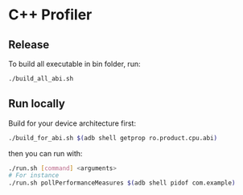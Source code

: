 # C++ Profiler

## Release

To build all executable in bin folder, run:

```sh
./build_all_abi.sh
```

## Run locally

Build for your device architecture first:

```sh
./build_for_abi.sh $(adb shell getprop ro.product.cpu.abi)
```

then you can run with:

```sh
./run.sh [command] <arguments>
# For instance
./run.sh pollPerformanceMeasures $(adb shell pidof com.example)
```
